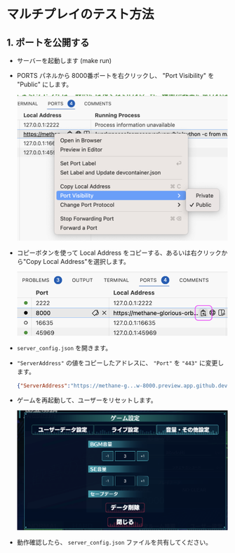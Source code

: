 # マルチプレイのテスト方法

## 1. ポートを公開する

- サーバーを起動します (make run)
- PORTS パネルから 8000番ポートを右クリックし、 "Port Visibility" を "Public" にします。

  ![port visibilityをpublicに変更](chnage-port-visibility.png)

- コピーボタンを使って Local Address をコピーする、あるいは右クリックから"Copy Local Address"を選択します。

  ![local addressをコピー](copy-public-port.png)

- `server_config.json` を開きます。
- `"ServerAddress"` の値をコピーしたアドレスに、 `"Port"` を `"443"` に変更します。

    ```json
    {"ServerAddress":"https://methane-g...w-8000.preview.app.github.dev", "Port":"443"}
    ```

- ゲームを再起動して、ユーザーをリセットします。

   ![ユーザーリセット](./user-reset.png)

- 動作確認したら、 `server_config.json` ファイルを共有してください。
